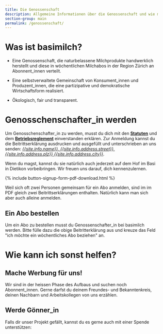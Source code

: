 ```yaml
---
title: Die Genossenschaft
description: Allgemeine Informationen über die Genossenschaft und wie man Genossenschafter_in werden kann
section-group: main
permalink: /genossenschaft/
---
```


# Was ist basimilch?

- Eine Genossenschaft, die naturbelassene Milchprodukte handwerklich
herstellt und diese in wöchentlichen Milchabos in der Region Zürich an
Abonnent_innen verteilt.

- Eine selbstverwaltete Gemeinschaft von Konsument_innen und
Produzent_innen, die eine partizipative und demokratische
Wirtschaftsform realisiert.

- Ökologisch, fair und transparent.

# Genosschenschafter_in werden

Um Genosschenschafter_in zu werden, musst du dich mit den
[**Statuten**](statuten) und dem
[**Betriebsreglement**](betriebsreglement) einverstanden erklären.
Zur Anmeldung kannst du die Beitrittserklärung ausdrucken und
ausgefüllt und unterschrieben an uns senden: [_{{site.info.name}},
{{site.info.address.street}}, {{site.info.address.plz}}
{{site.info.address.city}}_](/kontakt).

Wenn du magst, kannst du sie natürlich auch jederzeit auf dem Hof im
Basi in Dietikon vorbeibringen. Wir freuen uns darauf, dich
kennenzulernen.

{% include button-signup-form-pdf-download.html %}

Weil sich oft zwei Personen gemeinsam für ein Abo anmelden, sind im
im PDF gleich zwei Beitrittserklärungen enthalten. Natürlich kann man
sich aber auch alleine anmelden.

## Ein Abo bestellen

Um ein Abo zu bestellen musst du Genossenschafter_in bei basimilch
werden. Bitte fülle dazu die obige Beitritterklärung aus und kreuze
das Feld "ich möchte ein wöchentliches Abo beziehen" an.

# Wie kann ich sonst helfen?

## Mache Werbung für uns!

Wir sind in der heissen Phase des Aufbaus und suchen noch
Abonnent_innen. Gerne darfst du deinem Freundes- und Bekanntenkreis,
deinen Nachbarn und Arbeitskollegen von uns erzählen.

## Werde Gönner_in

Falls dir unser Projekt gefällt, kannst du es gerne auch mit einer
Spende unterstützen:
